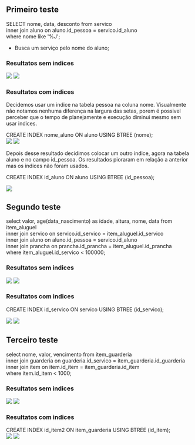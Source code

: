## Primeiro teste

SELECT nome, data, desconto from servico <br>
inner join aluno on aluno.id_pessoa = servico.id_aluno<br>
where nome like '%J';<br>

 - Busca um serviço pelo nome do aluno;

### Resultatos sem indices

![](https://github.com/andrebvitoria/Trabalho-Integrado-5-Periodo/blob/master/Banco%20de%20dados/indicesServicos/imagens/semIndice1.PNG)
![](https://github.com/andrebvitoria/Trabalho-Integrado-5-Periodo/blob/master/Banco%20de%20dados/indicesServicos/imagens/semIndiceAnalise1.PNG)

### Resultatos com indices
Decidemos usar um indice na tabela pessoa na coluna nome. Visualmente não notamos nenhuma diferença na largura das setas, porem é possivel perceber que o tempo de planejamente e execução diminui mesmo sem usar indices.

CREATE INDEX nome_aluno ON aluno USING BTREE (nome);<br>
![](https://github.com/andrebvitoria/Trabalho-Integrado-5-Periodo/blob/master/Banco%20de%20dados/indicesServicos/imagens/comIndice1.PNG)
![](https://github.com/andrebvitoria/Trabalho-Integrado-5-Periodo/blob/master/Banco%20de%20dados/indicesServicos/imagens/comIndiceAnalise1.PNG)

Depois desse resultado decidimos colocar um outro indice, agora na tabela aluno e no campo id_pessoa. Os resultados pioraram em relação a anterior mas os indices não foram usados.

CREATE INDEX id_aluno ON aluno USING BTREE (id_pessoa);<br>

![](https://github.com/andrebvitoria/Trabalho-Integrado-5-Periodo/blob/master/Banco%20de%20dados/indicesServicos/imagens/comIndiceAnalise12.PNG)

## Segundo teste

select valor, age(data_nascimento) as idade, altura, nome, data from item_aluguel<br>
inner join servico on servico.id_servico =  item_aluguel.id_servico<br>
inner join aluno on aluno.id_pessoa = servico.id_aluno<br>
inner join prancha on prancha.id_prancha = item_aluguel.id_prancha<br>
where item_aluguel.id_servico < 100000;<br>

### Resultatos sem indices

![](https://github.com/andrebvitoria/Trabalho-Integrado-5-Periodo/blob/master/Banco%20de%20dados/indicesServicos/imagens/SemIndice2.PNG)
![](https://github.com/andrebvitoria/Trabalho-Integrado-5-Periodo/blob/master/Banco%20de%20dados/indicesServicos/imagens/SemIndiceAnalise2.PNG)

### Resultatos com indices
CREATE INDEX id_servico ON servico USING BTREE (id_servico);<br>

![](https://github.com/andrebvitoria/Trabalho-Integrado-5-Periodo/blob/master/Banco%20de%20dados/indicesServicos/imagens/ComIndice2.PNG)
![](https://github.com/andrebvitoria/Trabalho-Integrado-5-Periodo/blob/master/Banco%20de%20dados/indicesServicos/imagens/ComIndiceAnalise2.PNG)



## Terceiro teste

select nome, valor, vencimento from item_guarderia <br>
inner join guarderia on guarderia.id_servico = item_guarderia.id_guarderia<br>
inner join item on item.id_item = item_guarderia.id_item<br>
where item.id_item < 1000;<br>

### Resultatos sem indices
![](https://github.com/andrebvitoria/Trabalho-Integrado-5-Periodo/blob/master/Banco%20de%20dados/indicesServicos/imagens/SemIndice3.PNG)
![](https://github.com/andrebvitoria/Trabalho-Integrado-5-Periodo/blob/master/Banco%20de%20dados/indicesServicos/imagens/SemIndiceAnalise3.PNG)

### Resultatos com indices
CREATE INDEX id_item2 ON item_guarderia USING BTREE (id_item);<br>
![](https://github.com/andrebvitoria/Trabalho-Integrado-5-Periodo/blob/master/Banco%20de%20dados/indicesServicos/imagens/ComIndice3.PNG)
![](https://github.com/andrebvitoria/Trabalho-Integrado-5-Periodo/blob/master/Banco%20de%20dados/indicesServicos/imagens/ComIndiceAnalise3.PNG)



